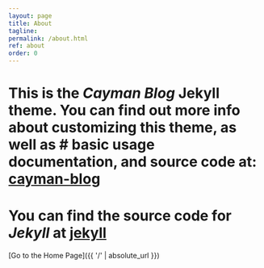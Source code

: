 ```yaml
---
layout: page
title: About
tagline: 
permalink: /about.html
ref: about
order: 0
---
```


# This is the _Cayman Blog_ Jekyll theme. You can find out more info about customizing this theme, as well as # basic usage documentation, and source code at: [cayman-blog](https://github.com/lorepirri/cayman-blog)

# You can find the source code for _Jekyll_ at [jekyll](https://github.com/jekyll/jekyll)


[Go to the Home Page]({{ '/' | absolute_url }})
